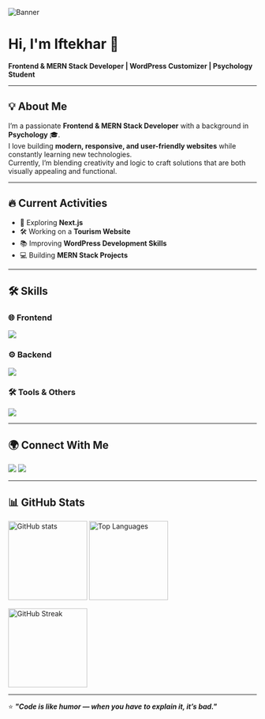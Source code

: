 

<!-- Banner -->
![Banner](https://i.ibb.co.com/nVPpDyx/Beige-Brown-Simple-Personal-Linked-In-Banner.png)  
<!-- Replace with your own banner direct link -->

# Hi, I'm **Iftekhar** 👋  
**Frontend & MERN Stack Developer | WordPress Customizer | Psychology Student**

---

## 💡 About Me  
I’m a passionate **Frontend & MERN Stack Developer** with a background in **Psychology** 🎓.  
I love building **modern, responsive, and user-friendly websites** while constantly learning new technologies.  
Currently, I’m blending creativity and logic to craft solutions that are both visually appealing and functional.  

---

## 🔥 Current Activities  
- 🚀 Exploring **Next.js**  
- 🛠️ Working on a **Tourism Website**  
- 📚 Improving **WordPress Development Skills**  
- 💻 Building **MERN Stack Projects**  

---

## 🛠 Skills  

### 🌐 Frontend  
<p>
  <img src="https://skillicons.dev/icons?i=html,css,tailwind,js,react,nextjs" />
</p>

### ⚙️ Backend  
<p>
  <img src="https://skillicons.dev/icons?i=nodejs,express,mongodb" />
</p>

### 🛠 Tools & Others  
<p>
  <img src="https://skillicons.dev/icons?i=git,github,vscode,firebase,figma" />
</p>

---

## 🌍 Connect With Me  
<p>
  <a href="https://github.com/Iftekhar-007" target="_blank"><img src="https://github.com/Iftekhar-007" /></a>
  <a href="https://www.linkedin.com/in/your-linkedin" target="_blank"><img src="https://skillicons.dev/icons?i=linkedin" /></a>
</p>

---

## 📊 GitHub Stats  
<p>
  <img src="https://github-readme-stats.vercel.app/api?username=Iftekhar-007&show_icons=true&theme=tokyonight" alt="GitHub stats" height="160"/>
  <img src="https://github-readme-stats.vercel.app/api/top-langs/?username=Iftekhar-007&layout=compact&theme=tokyonight" alt="Top Languages" height="160"/>
</p>

<p>
  <img src="https://github-readme-streak-stats.herokuapp.com/?user=Iftekhar-007&theme=tokyonight" alt="GitHub Streak" height="160"/>
</p>

---

⭐ **_"Code is like humor — when you have to explain it, it’s bad."_**  

